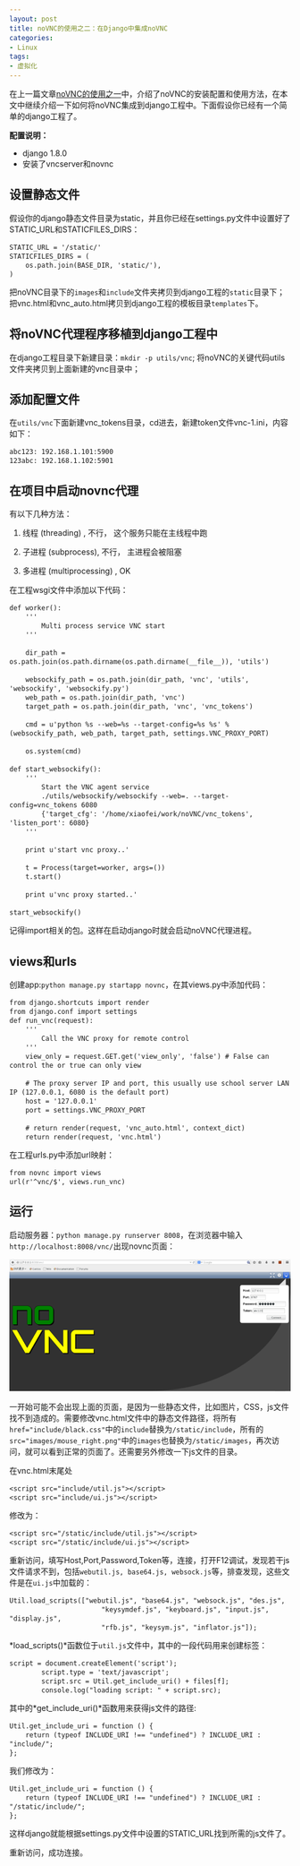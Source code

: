 ```yaml
---
layout: post
title: noVNC的使用之二：在Django中集成noVNC
categories:
- Linux
tags:
- 虚拟化
---
```


在上一篇文章[noVNC的使用之一](http://vosamo.github.io/2016/07/noVNC%E7%9A%84%E4%BD%BF%E7%94%A8%E4%B9%8B%E4%B8%80/)中，介绍了noVNC的安装配置和使用方法，在本文中继续介绍一下如何将noVNC集成到django工程中。下面假设你已经有一个简单的django工程了。

**配置说明：**

- django 1.8.0
- 安装了vncserver和novnc

## 设置静态文件

假设你的django静态文件目录为static，并且你已经在settings.py文件中设置好了STATIC_URL和STATICFILES_DIRS：

```
STATIC_URL = '/static/'
STATICFILES_DIRS = (
    os.path.join(BASE_DIR, 'static/'),
)
```

把noVNC目录下的`images`和`include`文件夹拷贝到django工程的`static`目录下；把vnc.html和vnc_auto.html拷贝到django工程的模板目录`templates`下。

## 将noVNC代理程序移植到django工程中

在django工程目录下新建目录：`mkdir -p utils/vnc`;
将noVNC的关键代码utils文件夹拷贝到上面新建的vnc目录中；

## 添加配置文件

在`utils/vnc`下面新建vnc_tokens目录，cd进去，新建token文件vnc-1.ini，内容如下：

```
abc123: 192.168.1.101:5900
123abc: 192.168.1.102:5901
```

## 在项目中启动novnc代理

有以下几种方法：

1. 线程 (threading) , 不行， 这个服务只能在主线程中跑 

2. 子进程 (subprocess), 不行， 主进程会被阻塞 

3. 多进程 (multiprocessing) , OK

在工程wsgi文件中添加以下代码：

```
def worker():
    '''
        Multi process service VNC start
    '''

    dir_path = os.path.join(os.path.dirname(os.path.dirname(__file__)), 'utils')

    websockify_path = os.path.join(dir_path, 'vnc', 'utils', 'websockify', 'websockify.py')
    web_path = os.path.join(dir_path, 'vnc')
    target_path = os.path.join(dir_path, 'vnc', 'vnc_tokens')

    cmd = u'python %s --web=%s --target-config=%s %s' %(websockify_path, web_path, target_path, settings.VNC_PROXY_PORT)

    os.system(cmd)

def start_websockify():
    '''
        Start the VNC agent service
        ./utils/websockify/websockify --web=. --target-config=vnc_tokens 6080
        {'target_cfg': '/home/xiaofei/work/noVNC/vnc_tokens', 'listen_port': 6080}
    '''

    print u'start vnc proxy..'

    t = Process(target=worker, args=())
    t.start()

    print u'vnc proxy started..'

start_websockify()
```

记得import相关的包。这样在启动django时就会启动noVNC代理进程。

## views和urls

创建app:`python manage.py startapp novnc`，在其views.py中添加代码：

```
from django.shortcuts import render
from django.conf import settings
def run_vnc(request):
    '''
        Call the VNC proxy for remote control
    '''
    view_only = request.GET.get('view_only', 'false') # False can control the or true can only view

    # The proxy server IP and port, this usually use school server LAN IP (127.0.0.1, 6080 is the default port)
    host = '127.0.0.1'
    port = settings.VNC_PROXY_PORT

    # return render(request, 'vnc_auto.html', context_dict)
    return render(request, 'vnc.html')
```

在工程urls.py中添加url映射：

```
from novnc import views
url(r'^vnc/$', views.run_vnc)
```

## 运行

启动服务器：`python manage.py runserver 8008`，在浏览器中输入`http://localhost:8008/vnc/`出现novnc页面：

![](/img/novnc.png)

一开始可能不会出现上面的页面，是因为一些静态文件，比如图片，CSS，js文件找不到造成的。需要修改vnc.html文件中的静态文件路径，将所有`href="include/black.css"`中的`include`替换为`/static/include`，所有的`src="images/mouse_right.png"`中的`images`也替换为`/static/images`，再次访问，就可以看到正常的页面了。还需要另外修改一下js文件的目录。

在vnc.html末尾处

```
<script src="include/util.js"></script>
<script src="include/ui.js"></script>
```

修改为：

```
<script src="/static/include/util.js"></script>
<script src="/static/include/ui.js"></script>
```

重新访问，填写Host,Port,Password,Token等，连接，打开F12调试，发现若干js文件请求不到，包括`webutil.js, base64.js, websock.js`等，排查发现，这些文件是在`ui.js`中加载的：

```
Util.load_scripts(["webutil.js", "base64.js", "websock.js", "des.js",
                       "keysymdef.js", "keyboard.js", "input.js", "display.js",
                       "rfb.js", "keysym.js", "inflator.js"]);
```

*load_scripts()*函数位于`util.js`文件中，其中的一段代码用来创建<script></script>标签：

```
script = document.createElement('script');
        script.type = 'text/javascript';
        script.src = Util.get_include_uri() + files[f];
        console.log("loading script: " + script.src);
```

其中的*get_include_uri()*函数用来获得js文件的路径:

```
Util.get_include_uri = function () {
    return (typeof INCLUDE_URI !== "undefined") ? INCLUDE_URI : "include/";
};
```

我们修改为：

```
Util.get_include_uri = function () {
    return (typeof INCLUDE_URI !== "undefined") ? INCLUDE_URI : "/static/include/";
};
```

这样django就能根据settings.py文件中设置的STATIC_URL找到所需的js文件了。

重新访问，成功连接。

